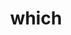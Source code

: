 ---
title: "which"
layout: cache
categories: [package, develop]
meta: {"compilers": ["apple-clang@16.0.0", "gcc@10.5.0", "gcc@11.1.0", "gcc@11.4.0", "gcc@13.3.0", "gcc@7.5.0"], "num_specs": 22, "num_specs_by_stack": {"build_systems": 4, "data-vis-sdk": 4, "developer-tools-aarch64-linux-gnu": 4, "developer-tools-darwin": 2, "developer-tools-x86_64_v3-linux-gnu": 4, "e4s": 4, "hep": 4, "root": 22, "tutorial": 4}, "oss": ["centos7", "rhel8", "sequoia", "ubuntu18.04", "ubuntu20.04", "ubuntu22.04"], "platforms": ["darwin", "linux"], "stacks": ["build_systems", "data-vis-sdk", "developer-tools-aarch64-linux-gnu", "developer-tools-darwin", "developer-tools-x86_64_v3-linux-gnu", "e4s", "hep", "root", "tutorial"], "targets": ["aarch64", "x86_64_v3"], "versions": ["2.21"]}
spec_details: [{"compiler": "gcc@10.5.0", "hash": "2zc4kzv6u3kspajp3yd2eyno4qfurpq7", "os": "centos7", "platform": "linux", "size": "-", "stacks": ["developer-tools-x86_64_v3-linux-gnu", "root"], "target": "x86_64_v3", "variants": ["build_system=autotools"], "versions": ["2.21"]}, {"compiler": "gcc@13.3.0", "hash": "3swlckv7kdb4bplmnsz5texqopcc6gnb", "os": "rhel8", "platform": "linux", "size": "-", "stacks": ["developer-tools-aarch64-linux-gnu", "root"], "target": "aarch64", "variants": ["build_system=autotools"], "versions": ["2.21"]}, {"compiler": "gcc@13.3.0", "hash": "4xppehyaxfbqcgdagx4z5ti7hprosbr4", "os": "rhel8", "platform": "linux", "size": "-", "stacks": ["developer-tools-aarch64-linux-gnu", "root"], "target": "aarch64", "variants": ["build_system=autotools"], "versions": ["2.21"]}, {"compiler": "gcc@10.5.0", "hash": "7zwoejgf4wil7cyvxjnoyc6j53z2ccps", "os": "centos7", "platform": "linux", "size": "-", "stacks": ["developer-tools-x86_64_v3-linux-gnu", "root"], "target": "x86_64_v3", "variants": ["build_system=autotools"], "versions": ["2.21"]}, {"compiler": "gcc@7.5.0", "hash": "aj5rja4m344cqpdtu7s4vuxcqcs7ftwc", "os": "ubuntu18.04", "platform": "linux", "size": "-", "stacks": ["build_systems", "root"], "target": "x86_64_v3", "variants": ["build_system=autotools"], "versions": ["2.21"]}, {"compiler": "gcc@11.4.0", "hash": "bycd5vxpfp7pyzt7hkipmxsnk3dmunto", "os": "ubuntu22.04", "platform": "linux", "size": "-", "stacks": ["e4s", "hep", "root", "tutorial"], "target": "x86_64_v3", "variants": ["build_system=autotools"], "versions": ["2.21"]}, {"compiler": "gcc@7.5.0", "hash": "ccb2hpct7spvloitd3jkxuww3xrytkbj", "os": "ubuntu18.04", "platform": "linux", "size": "-", "stacks": ["build_systems", "root"], "target": "x86_64_v3", "variants": ["build_system=autotools"], "versions": ["2.21"]}, {"compiler": "gcc@10.5.0", "hash": "cr5qa4zyseucymfqijvfzm6fcxbhrhzt", "os": "centos7", "platform": "linux", "size": "-", "stacks": ["developer-tools-x86_64_v3-linux-gnu", "root"], "target": "x86_64_v3", "variants": ["build_system=autotools"], "versions": ["2.21"]}, {"compiler": "gcc@11.4.0", "hash": "d5wssliklbsbr6uawex56mx6zv7fbpjx", "os": "ubuntu22.04", "platform": "linux", "size": "-", "stacks": ["e4s", "hep", "root", "tutorial"], "target": "x86_64_v3", "variants": ["build_system=autotools"], "versions": ["2.21"]}, {"compiler": "apple-clang@16.0.0", "hash": "dbn5ekczuysxq3y2qbwpy6ug3bsxs6v4", "os": "sequoia", "platform": "darwin", "size": "-", "stacks": ["developer-tools-darwin", "root"], "target": "aarch64", "variants": ["build_system=autotools"], "versions": ["2.21"]}, {"compiler": "apple-clang@16.0.0", "hash": "gxipnifvab6mrfljj5tvl5fgye36ethn", "os": "sequoia", "platform": "darwin", "size": "-", "stacks": ["developer-tools-darwin", "root"], "target": "aarch64", "variants": ["build_system=autotools"], "versions": ["2.21"]}, {"compiler": "gcc@7.5.0", "hash": "ijjcpwctoss4tadbflseihtfajaczhci", "os": "ubuntu18.04", "platform": "linux", "size": "-", "stacks": ["build_systems", "root"], "target": "x86_64_v3", "variants": ["build_system=autotools"], "versions": ["2.21"]}, {"compiler": "gcc@11.4.0", "hash": "ko6m4vealv6dcevfad3wmrcmbhbysptt", "os": "ubuntu22.04", "platform": "linux", "size": "-", "stacks": ["e4s", "hep", "root", "tutorial"], "target": "x86_64_v3", "variants": ["build_system=autotools"], "versions": ["2.21"]}, {"compiler": "gcc@11.4.0", "hash": "ks4l72tudnhxiwmxzd7dteqhviufdfyc", "os": "ubuntu22.04", "platform": "linux", "size": "-", "stacks": ["e4s", "hep", "root", "tutorial"], "target": "x86_64_v3", "variants": ["build_system=autotools"], "versions": ["2.21"]}, {"compiler": "gcc@11.1.0", "hash": "ordpzbo67x7ugj5tnc6b4qhqdomccerw", "os": "ubuntu20.04", "platform": "linux", "size": "-", "stacks": ["data-vis-sdk", "root"], "target": "x86_64_v3", "variants": ["build_system=autotools"], "versions": ["2.21"]}, {"compiler": "gcc@10.5.0", "hash": "rp7lefseoom256f5jddywu3tlget5fgb", "os": "centos7", "platform": "linux", "size": "-", "stacks": ["developer-tools-x86_64_v3-linux-gnu", "root"], "target": "x86_64_v3", "variants": ["build_system=autotools"], "versions": ["2.21"]}, {"compiler": "gcc@11.1.0", "hash": "sfmnzbhpo7f4ugvkw63sykaargmrlbec", "os": "ubuntu20.04", "platform": "linux", "size": "-", "stacks": ["data-vis-sdk", "root"], "target": "x86_64_v3", "variants": ["build_system=autotools"], "versions": ["2.21"]}, {"compiler": "gcc@11.1.0", "hash": "sjb33fsgp3x4vra3lyz72mrjpwaazi7e", "os": "ubuntu20.04", "platform": "linux", "size": "-", "stacks": ["data-vis-sdk", "root"], "target": "x86_64_v3", "variants": ["build_system=autotools"], "versions": ["2.21"]}, {"compiler": "gcc@11.1.0", "hash": "tbrcdisqvwycsi7cbammu5awocjdorkz", "os": "ubuntu20.04", "platform": "linux", "size": "-", "stacks": ["data-vis-sdk", "root"], "target": "x86_64_v3", "variants": ["build_system=autotools"], "versions": ["2.21"]}, {"compiler": "gcc@13.3.0", "hash": "x7bsnnez4ohjjqgzlhblvlmygs4aqxha", "os": "rhel8", "platform": "linux", "size": "-", "stacks": ["developer-tools-aarch64-linux-gnu", "root"], "target": "aarch64", "variants": ["build_system=autotools"], "versions": ["2.21"]}, {"compiler": "gcc@13.3.0", "hash": "y2hvdib3belgdjyyf7d6rhkxic4ghbrv", "os": "rhel8", "platform": "linux", "size": "-", "stacks": ["developer-tools-aarch64-linux-gnu", "root"], "target": "aarch64", "variants": ["build_system=autotools"], "versions": ["2.21"]}, {"compiler": "gcc@7.5.0", "hash": "z2jber3satre4suweeborzlrrfnzoygt", "os": "ubuntu18.04", "platform": "linux", "size": "-", "stacks": ["build_systems", "root"], "target": "x86_64_v3", "variants": ["build_system=autotools"], "versions": ["2.21"]}]
---